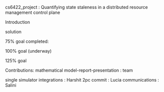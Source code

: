 cs6422_project : Quantifying state staleness in a distributed resource management control plane

Introduction

solution

75% goal completed: 

100% goal (underway)

125% goal

Contributions:
mathematical model-report-presentation : team

single simulator integrations :  Harshit
2pc commit : Lucia
communications : Salini
